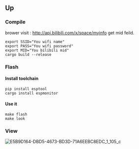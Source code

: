 ## Up
### Compile
brower visit : http://api.bilibili.com/x/space/myinfo get mid feild.
```
export SSID="You wifi name"
export PASS="You wifi password"
export MID="You bilibili mid"
cargo build --release
```
### Flash
#### Install toolchain
```
pip install esptool
cargo install espmonitor
```
#### Use it
```
make flash
make look
```
### View
![E5B9D164-DBD5-4673-BD3D-71A6EEBC8EDC_1_105_c](https://tva1.sinaimg.cn/large/e6c9d24egy1gzizfgd8bvj20wu0ih0wa.jpg)